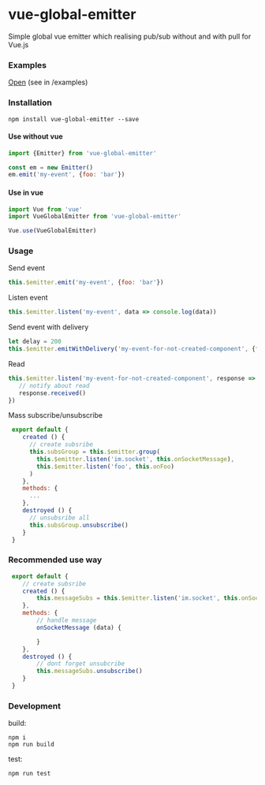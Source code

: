 # vue-global-emitter

Simple global vue emitter which realising pub/sub without and with pull for Vue.js

### Examples
[Open](https://grinat.github.io/vue-global-emitter/examples/) (see in /examples)

### Installation

```
npm install vue-global-emitter --save
```

#### Use without vue
```js
import {Emitter} from 'vue-global-emitter'

const em = new Emitter()
em.emit('my-event', {foo: 'bar'})
```

#### Use in vue
```js
import Vue from 'vue'
import VueGlobalEmitter from 'vue-global-emitter'

Vue.use(VueGlobalEmitter)
```

### Usage
Send event

```js
this.$emitter.emit('my-event', {foo: 'bar'})
```

Listen event

```js
this.$emitter.listen('my-event', data => console.log(data))
```

Send event with delivery

```js
let delay = 200
this.$emitter.emitWithDelivery('my-event-for-not-created-component', {foo: 'bar'}, delay)
```

Read

```js
this.$emitter.listen('my-event-for-not-created-component', response => {
   // notify about read
   response.received()
})
```
Mass subscribe/unsubscribe
```js
 export default {
    created () {
      // create subsribe
      this.subsGroup = this.$emitter.group(
        this.$emitter.listen('im.socket', this.onSocketMessage),
        this.$emitter.listen('foo', this.onFoo)
      )
    },
    methods: {
      ...
    },
    destroyed () {
      // unsubsribe all
      this.subsGroup.unsubscribe()
    }
 }
```

### Recommended use way
```js
 export default {
    // create subsribe
    created () {
        this.messageSubs = this.$emitter.listen('im.socket', this.onSocketMessage)
    },
    methods: {
        // handle message
        onSocketMessage (data) {

        }
    },
    destroyed () {
        // dont forget unsubcribe
        this.messageSubs.unsubscribe()
    }
 }
```

### Development
build:
```
npm i
npm run build
```

test:
```
npm run test
```
